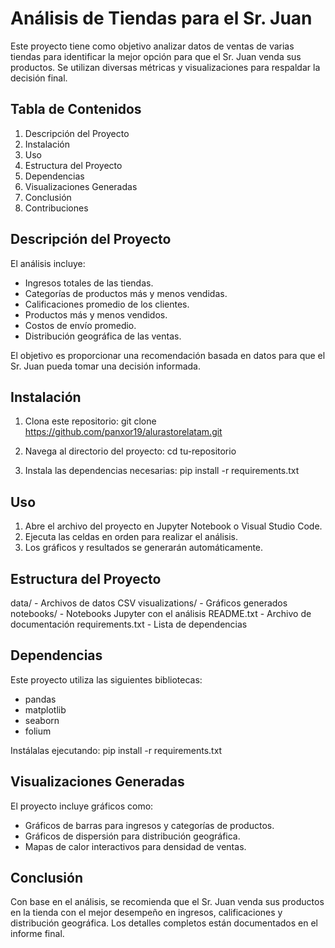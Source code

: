 Análisis de Tiendas para el Sr. Juan
====================================

Este proyecto tiene como objetivo analizar datos de ventas de varias tiendas para identificar la mejor opción para que el Sr. Juan venda sus productos. Se utilizan diversas métricas y visualizaciones para respaldar la decisión final.

Tabla de Contenidos
-------------------
1. Descripción del Proyecto
2. Instalación
3. Uso
4. Estructura del Proyecto
5. Dependencias
6. Visualizaciones Generadas
7. Conclusión
8. Contribuciones

Descripción del Proyecto
------------------------
El análisis incluye:
- Ingresos totales de las tiendas.
- Categorías de productos más y menos vendidas.
- Calificaciones promedio de los clientes.
- Productos más y menos vendidos.
- Costos de envío promedio.
- Distribución geográfica de las ventas.

El objetivo es proporcionar una recomendación basada en datos para que el Sr. Juan pueda tomar una decisión informada.

Instalación
-----------
1. Clona este repositorio:
   git clone https://github.com/panxor19/alurastorelatam.git

2. Navega al directorio del proyecto:
   cd tu-repositorio

3. Instala las dependencias necesarias:
   pip install -r requirements.txt

Uso
---
1. Abre el archivo del proyecto en Jupyter Notebook o Visual Studio Code.
2. Ejecuta las celdas en orden para realizar el análisis.
3. Los gráficos y resultados se generarán automáticamente.

Estructura del Proyecto
-----------------------
data/                     - Archivos de datos CSV
visualizations/           - Gráficos generados
notebooks/                - Notebooks Jupyter con el análisis
README.txt                - Archivo de documentación
requirements.txt          - Lista de dependencias

Dependencias
------------
Este proyecto utiliza las siguientes bibliotecas:
- pandas
- matplotlib
- seaborn
- folium

Instálalas ejecutando:
pip install -r requirements.txt

Visualizaciones Generadas
-------------------------
El proyecto incluye gráficos como:
- Gráficos de barras para ingresos y categorías de productos.
- Gráficos de dispersión para distribución geográfica.
- Mapas de calor interactivos para densidad de ventas.

Conclusión
----------
Con base en el análisis, se recomienda que el Sr. Juan venda sus productos en la tienda con el mejor desempeño en ingresos, calificaciones y distribución geográfica. Los detalles completos están documentados en el informe final.


